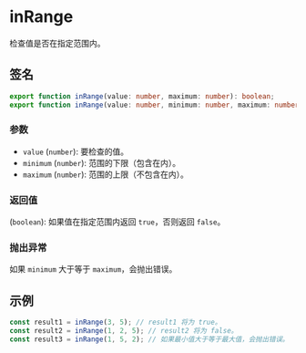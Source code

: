 # inRange

检查值是否在指定范围内。

## 签名

```typescript
export function inRange(value: number, maximum: number): boolean;
export function inRange(value: number, minimum: number, maximum: number): boolean;
```

### 参数

- `value` (`number`): 要检查的值。
- `minimum` (`number`): 范围的下限（包含在内）。
- `maximum` (`number`): 范围的上限（不包含在内）。

### 返回值

(`boolean`): 如果值在指定范围内返回 `true`，否则返回 `false`。

### 抛出异常

如果 `minimum` 大于等于 `maximum`，会抛出错误。

## 示例

```typescript
const result1 = inRange(3, 5); // result1 将为 true。
const result2 = inRange(1, 2, 5); // result2 将为 false。
const result3 = inRange(1, 5, 2); // 如果最小值大于等于最大值，会抛出错误。
```
